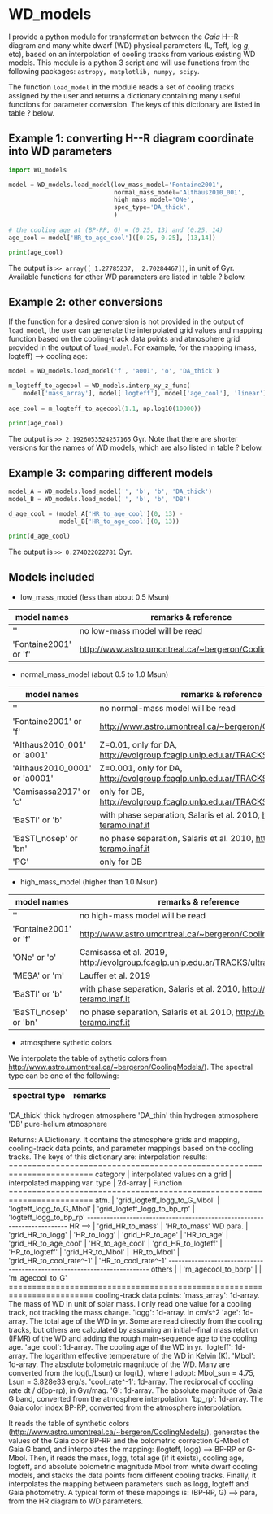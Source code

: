 # WD_models
I provide a python module for transformation between the *Gaia* H--R diagram and many white dwarf (WD) physical parameters (L, Teff, log *g*, etc), based on an interpolation of cooling tracks from various existing WD models. This module is a python 3 script and will use functions from the following packages: `astropy, matplotlib, numpy, scipy`.

The function `load_model` in the module reads a set of cooling tracks assigned by the user and returns a dictionary containing many useful functions for parameter conversion. The keys of this dictionary are listed in table ? below.

## Example 1: converting H--R diagram coordinate into WD parameters
```python
import WD_models

model = WD_models.load_model(low_mass_model='Fontaine2001',
                             normal_mass_model='Althaus2010_001',
                             high_mass_model='ONe',
                             spec_type='DA_thick',
                             )
                             
# the cooling age at (BP-RP, G) = (0.25, 13) and (0.25, 14)
age_cool = model['HR_to_age_cool']([0.25, 0.25], [13,14])

print(age_cool)
```
The output is `>> array([ 1.27785237,  2.70284467])`, in unit of Gyr. Available functions for other WD parameters are listed in table ? below.

## Example 2: other conversions

If the function for a desired conversion is not provided in the output of `load_model`, the user can generate the interpolated grid values and mapping function based on the cooling-track data points and atmosphere grid provided in the output of `load_model`. For example, for the mapping (mass, logteff) --> cooling age:
```python
model = WD_models.load_model('f', 'a001', 'o', 'DA_thick')

m_logteff_to_agecool = WD_models.interp_xy_z_func(
    model['mass_array'], model['logteff'], model['age_cool'], 'linear')
    
age_cool = m_logteff_to_agecool(1.1, np.log10(10000))

print(age_cool)
```
The output is `>> 2.1926053524257165` Gyr. Note that there are shorter versions for the names of WD models, which are also listed in table ? below.

## Example 3: comparing different models
```python
model_A = WD_models.load_model('', 'b', 'b', 'DA_thick')
model_B = WD_models.load_model('', 'b', 'b', 'DB')

d_age_cool = (model_A['HR_to_age_cool'](0, 13) - 
              model_B['HR_to_age_cool'](0, 13))

print(d_age_cool)
```
The output is `>> 0.274022022781` Gyr.

## Models included

- low_mass_model (less than about 0.5 Msun)

model names | remarks & reference
------------|----------------------
''                              |no low-mass model will be read
'Fontaine2001' or 'f'           |http://www.astro.umontreal.ca/~bergeron/CoolingModels/

- normal_mass_model (about 0.5 to 1.0 Msun)

model names | remarks & reference
------------|----------------------
''                              |no normal-mass model will be read
'Fontaine2001' or 'f'           |http://www.astro.umontreal.ca/~bergeron/CoolingModels/
'Althaus2010_001' or 'a001'     |Z=0.01, only for DA, http://evolgroup.fcaglp.unlp.edu.ar/TRACKS/tracks_cocore.html
'Althaus2010_0001' or 'a0001'   |Z=0.001, only for DA, http://evolgroup.fcaglp.unlp.edu.ar/TRACKS/tracks_cocore.html
'Camisassa2017' or 'c'          |only for DB, http://evolgroup.fcaglp.unlp.edu.ar/TRACKS/tracks_DODB.html
'BaSTI' or 'b'                  |with phase separation, Salaris et al. 2010, http://basti.oa-teramo.inaf.it
'BaSTI_nosep' or 'bn'           |no phase separation, Salaris et al. 2010, http://basti.oa-teramo.inaf.it
'PG'                            |only for DB

- high_mass_model (higher than 1.0 Msun)

model names | remarks & reference
------------|----------------------
''                              |no high-mass model will be read
'Fontaine2001' or 'f'           |http://www.astro.umontreal.ca/~bergeron/CoolingModels/
'ONe' or 'o'                    |Camisassa et al. 2019, http://evolgroup.fcaglp.unlp.edu.ar/TRACKS/ultramassive.html
'MESA' or 'm'                   |Lauffer et al. 2019
'BaSTI' or 'b'                  |with phase separation, Salaris et al. 2010, http://basti.oa-teramo.inaf.it
'BaSTI_nosep' or 'bn'           |no phase separation, Salaris et al. 2010, http://basti.oa-teramo.inaf.it

- atmosphere sythetic colors

We interpolate the table of sythetic colors from http://www.astro.umontreal.ca/~bergeron/CoolingModels/). The spectral type can be one of the following:

spectral type | remarks
--------------|----------------------
'DA_thick'                      thick hydrogen atmosphere
'DA_thin'                       thin hydrogen atmosphere
'DB'                            pure-helium atmosphere
        
Returns:
    A Dictionary.
    It contains the atmosphere grids and mapping, cooling-track data points,
    and parameter mappings based on the cooling tracks. 
    The keys of this dictionary are:
        interpolation results:
    ========================================================================
      category   | interpolated values on a grid | interpolated mapping
      var. type  |     2d-array                  |     Function
    ========================================================================
       atm.      | 'grid_logteff_logg_to_G_Mbol' | 'logteff_logg_to_G_Mbol'
                 | 'grid_logteff_logg_to_bp_rp'  | 'logteff_logg_to_bp_rp'
    ------------------------------------------------------------------------
     HR -->      | 'grid_HR_to_mass'             | 'HR_to_mass'
     WD para.    | 'grid_HR_to_logg'             | 'HR_to_logg'
                 | 'grid_HR_to_age'              | 'HR_to_age'
                 | 'grid_HR_to_age_cool'         | 'HR_to_age_cool'
                 | 'grid_HR_to_logteff'          | 'HR_to_logteff'
                 | 'grid_HR_to_Mbol'             | 'HR_to_Mbol'
                 | 'grid_HR_to_cool_rate^-1'     | 'HR_to_cool_rate^-1'
    ------------------------------------------------------------------------
     others      |                               | 'm_agecool_to_bprp'
                 |                               | 'm_agecool_to_G'
    ======================================================================== 
    cooling-track data points:
'mass_array':   1d-array. The mass of WD in unit of solar mass. I only 
                read one value for a cooling track, not tracking the 
                mass change.
'logg':         1d-array. in cm/s^2
'age':          1d-array. The total age of the WD in yr. Some are read
                directly from the cooling tracks, but others are 
                calculated by assuming an initial--final mass relation
                (IFMR) of the WD and adding the rough main-sequence age
                to the cooling age.
'age_cool':     1d-array. The cooling age of the WD in yr.
'logteff':      1d-array. The logarithm effective temperature of the WD
                in Kelvin (K).
'Mbol':         1d-array. The absolute bolometric magnitude of the WD. 
                Many are converted from the log(L/Lsun) or log(L), where
                I adopt:
                        Mbol_sun = 4.75,
                        Lsun = 3.828e33 erg/s.
'cool_rate^-1': 1d-array. The reciprocal of cooling rate dt / d(bp-rp),
                in Gyr/mag.
        'G':            1d-array. The absolute magnitude of Gaia G band,
                        converted from the atmosphere interpolation.
        'bp_rp':        1d-array. The Gaia color index BP-RP, converted from the
                        atmosphere interpolation.



It reads the table of synthetic colors (http://www.astro.umontreal.ca/~bergeron/CoolingModels/),
generates the values of the Gaia color BP-RP and the bolometric correction
G-Mbol of Gaia G band, and interpolates the mapping:
        (logteff, logg) --> BP-RP or G-Mbol.
Then, it reads the mass, logg, total age (if it exists), cooling age,
logteff, and absolute bolometric magnitude Mbol from white dwarf cooling
models, and stacks the data points from different cooling tracks. 
  Finally, it interpolates the mapping between parameters such as logg, 
logteff and Gaia photometry. A typical form of these mappings is:
        (BP-RP, G) --> para,
from the HR diagram to WD parameters.




